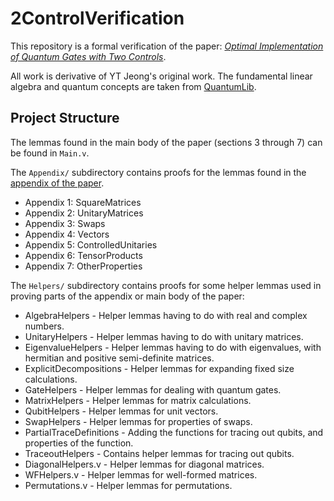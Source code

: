 # 2ControlVerification

This repository is a formal verification of the paper:
[_Optimal Implementation of Quantum Gates with Two Controls_](https://www.sciencedirect.com/science/article/pii/S0024379524001356).

All work is derivative of YT Jeong's original work. The fundamental linear
algebra and quantum concepts are taken from
[QuantumLib](https://github.com/inQWIRE/QuantumLib).

## Project Structure

The lemmas found in the main body of the paper (sections 3 through 7) can be
found in `Main.v`.

The `Appendix/` subdirectory contains proofs for the lemmas found in the
[appendix of the paper](https://www.sciencedirect.com/science/article/pii/S0024379524001356#se0090).

- Appendix 1: SquareMatrices
- Appendix 2: UnitaryMatrices
- Appendix 3: Swaps
- Appendix 4: Vectors
- Appendix 5: ControlledUnitaries
- Appendix 6: TensorProducts
- Appendix 7: OtherProperties

The `Helpers/` subdirectory contains proofs for some helper lemmas used in
proving parts of the appendix or main body of the paper:

- AlgebraHelpers - Helper lemmas having to do with real and complex numbers.
- UnitaryHelpers - Helper lemmas having to do with unitary matrices.
- EigenvalueHelpers - Helper lemmas having to do with eigenvalues, with
  hermitian and positive semi-definite matrices.
- ExplicitDecompositions - Helper lemmas for expanding fixed size calculations.
- GateHelpers - Helper lemmas for dealing with quantum gates.
- MatrixHelpers - Helper lemmas for matrix calculations.
- QubitHelpers - Helper lemmas for unit vectors.
- SwapHelpers - Helper lemmas for properties of swaps.
- PartialTraceDefinitions - Adding the functions for tracing out qubits, and
  properties of the function.
- TraceoutHelpers - Contains helper lemmas for tracing out qubits.
- DiagonalHelpers.v - Helper lemmas for diagonal matrices.
- WFHelpers.v - Helper lemmas for well-formed matrices.
- Permutations.v - Helper lemmas for permutations.
